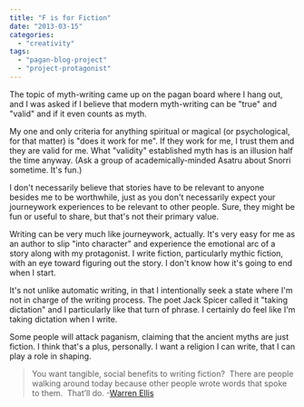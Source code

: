 ```yaml
---
title: "F is for Fiction"
date: "2013-03-15"
categories: 
  - "creativity"
tags: 
  - "pagan-blog-project"
  - "project-protagonist"
---
```


The topic of myth-writing came up on the pagan board where I hang out, and I was asked if I believe that modern myth-writing can be "true" and "valid" and if it even counts as myth.

My one and only criteria for anything spiritual or magical (or psychological, for that matter) is "does it work for me". If they work for me, I trust them and they are valid for me. What "validity" established myth has is an illusion half the time anyway. (Ask a group of academically-minded Asatru about Snorri sometime. It's fun.)

I don't necessarily believe that stories have to be relevant to anyone besides me to be worthwhile, just as you don't necessarily expect your journeywork experiences to be relevant to other people. Sure, they might be fun or useful to share, but that's not their primary value.

Writing can be very much like journeywork, actually. It's very easy for me as an author to slip "into character" and experience the emotional arc of a story along with my protagonist. I write fiction, particularly mythic fiction, with an eye toward figuring out the story. I don't know how it's going to end when I start.

It's not unlike automatic writing, in that I intentionally seek a state where I'm not in charge of the writing process. The poet Jack Spicer called it "taking dictation" and I particularly like that turn of phrase. I certainly do feel like I'm taking dictation when I write.

Some people will attack paganism, claiming that the ancient myths are just fiction. I think that's a plus, personally. I want a religion I can write, that I can play a role in shaping.

> You want tangible, social benefits to writing fiction?  There are people walking around today because other people wrote words that spoke to them.  That’ll do. -[Warren Ellis](http://warrenellis.tumblr.com/post/45384431816/okay-someone-asked-me-how-i-feel-about-writing)
> 
>

